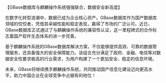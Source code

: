 【GBase数据库与麒麟操作系统强强联合，数据安全新高度】

在数字化转型浪潮中，数据已成为企业核心资产。GBase数据库作为国产数据库领域的佼佼者，凭借其卓越性能和稳定表现，赢得了市场的广泛认可。近日，GBase数据库正式通过了与麒麟操作系统的兼容性认证，这一里程碑式的合作标志着国产软件生态体系的进一步完善。

基于麒麟操作系统的GBase数据库解决方案，不仅能够提供高效、可靠的数据管理服务，还具备强大的安全保障能力。该组合充分满足了政府、金融、电信等对数据安全性要求极高的行业需求，为用户构建了一个更加安全、稳定的信息环境。

未来，GBase将继续携手麒麟操作系统，共同推动国产信息化建设迈向更高水平，助力中国企业在全球竞争中占据有利地位！